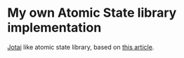 # My own Atomic State library implementation

[Jotai](https://jotai.org/) like atomic state library, based on [this article](https://jotai.org/docs/guides/core-internals).
